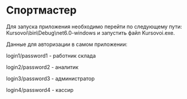 # Спортмастер
Для запуска приложения необходимо перейти по следующему пути: Kursovoi\bin\Debug\net6.0-windows и запустить файл Kursovoi.exe.

Данные для авторизации в самом приложении:

login1/password1 - работник склада

login2/password2 - аналитик

login3/password3 - администратор

login4/password4 - кассир
